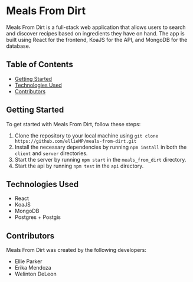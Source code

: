 # Meals From Dirt

Meals From Dirt is a full-stack web application that allows users to search and discover recipes based on ingredients they have on hand. The app is built using React for the frontend, KoaJS for the API, and MongoDB for the database.

## Table of Contents
- [Getting Started](#getting-started)
- [Technologies Used](#technologies-used)
- [Contributors](#contributors)

## Getting Started

To get started with Meals From Dirt, follow these steps:

1. Clone the repository to your local machine using `git clone https://github.com/ellieMP/meals-from-dirt.git`
2. Install the necessary dependencies by running `npm install` in both the `client` and `server` directories.
3. Start the server by running `npm start` in the `meals_from_dirt` directory.
4. Start the api by running `npm test` in the `api` directory.

## Technologies Used

- React
- KoaJS
- MongoDB
- Postgres + Postgis

## Contributors

Meals From Dirt was created by the following developers:

- Ellie Parker
- Erika Mendoza
- Welinton DeLeon
